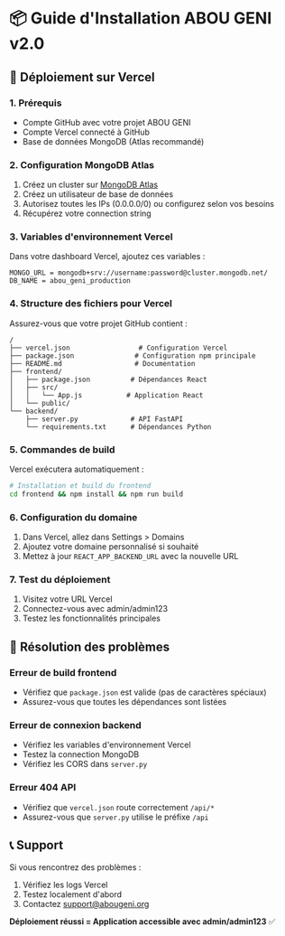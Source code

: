 # 📦 Guide d'Installation ABOU GENI v2.0

## 🚀 Déploiement sur Vercel

### 1. Prérequis
- Compte GitHub avec votre projet ABOU GENI
- Compte Vercel connecté à GitHub
- Base de données MongoDB (Atlas recommandé)

### 2. Configuration MongoDB Atlas

1. Créez un cluster sur [MongoDB Atlas](https://cloud.mongodb.com)
2. Créez un utilisateur de base de données
3. Autorisez toutes les IPs (0.0.0.0/0) ou configurez selon vos besoins
4. Récupérez votre connection string

### 3. Variables d'environnement Vercel

Dans votre dashboard Vercel, ajoutez ces variables :

```
MONGO_URL = mongodb+srv://username:password@cluster.mongodb.net/
DB_NAME = abou_geni_production
```

### 4. Structure des fichiers pour Vercel

Assurez-vous que votre projet GitHub contient :

```
/
├── vercel.json                 # Configuration Vercel
├── package.json               # Configuration npm principale
├── README.md                  # Documentation
├── frontend/
│   ├── package.json          # Dépendances React
│   ├── src/
│   │   └── App.js           # Application React
│   └── public/
└── backend/
    ├── server.py             # API FastAPI
    └── requirements.txt      # Dépendances Python
```

### 5. Commandes de build

Vercel exécutera automatiquement :

```bash
# Installation et build du frontend
cd frontend && npm install && npm run build
```

### 6. Configuration du domaine

1. Dans Vercel, allez dans Settings > Domains
2. Ajoutez votre domaine personnalisé si souhaité
3. Mettez à jour `REACT_APP_BACKEND_URL` avec la nouvelle URL

### 7. Test du déploiement

1. Visitez votre URL Vercel
2. Connectez-vous avec admin/admin123
3. Testez les fonctionnalités principales

## 🐛 Résolution des problèmes

### Erreur de build frontend
- Vérifiez que `package.json` est valide (pas de caractères spéciaux)
- Assurez-vous que toutes les dépendances sont listées

### Erreur de connexion backend
- Vérifiez les variables d'environnement Vercel
- Testez la connection MongoDB
- Vérifiez les CORS dans `server.py`

### Erreur 404 API
- Vérifiez que `vercel.json` route correctement `/api/*`
- Assurez-vous que `server.py` utilise le préfixe `/api`

## 📞 Support

Si vous rencontrez des problèmes :
1. Vérifiez les logs Vercel
2. Testez localement d'abord
3. Contactez support@abougeni.org

**Déploiement réussi = Application accessible avec admin/admin123** ✅